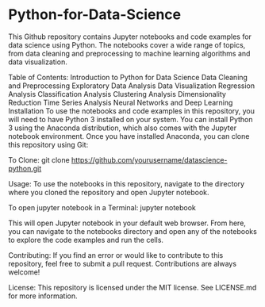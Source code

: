 # Python-for-Data-Science
This Github repository contains Jupyter notebooks and code examples for data science using Python. The notebooks cover a wide range of topics, from data cleaning and preprocessing to machine learning algorithms and data visualization.

Table of Contents:
Introduction to Python for Data Science
Data Cleaning and Preprocessing
Exploratory Data Analysis
Data Visualization
Regression Analysis
Classification Analysis
Clustering Analysis
Dimensionality Reduction
Time Series Analysis
Neural Networks and Deep Learning
Installation
To use the notebooks and code examples in this repository, you will need to have Python 3 installed on your system. You can install Python 3 using the Anaconda distribution, which also comes with the Jupyter notebook environment. Once you have installed Anaconda, you can clone this repository using Git:

To Clone: 
git clone https://github.com/yourusername/datascience-python.git

Usage: 
To use the notebooks in this repository, navigate to the directory where you cloned the repository and open Jupyter notebook.


To open jupyter notebook in a Terminal: 
jupyter notebook

This will open Jupyter notebook in your default web browser. From here, you can navigate to the notebooks directory and open any of the notebooks to explore the code examples and run the cells.

Contributing: 
If you find an error or would like to contribute to this repository, feel free to submit a pull request. Contributions are always welcome!

License: 
This repository is licensed under the MIT license. See LICENSE.md for more information.






